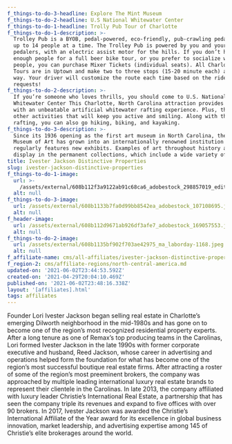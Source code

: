 ```yaml
---
f_things-to-do-3-headline: Explore The Mint Museum
f_things-to-do-2-headline: U.S National Whitewater Center
f_things-to-do-1-headline: Trolly Pub Tour of Charlotte
f_things-to-do-1-description: >-
  Trolley Pub is a BYOB, pedal-powered, eco-friendly, pub-crawling pedal bar for
  up to 14 people at a time. The Trolley Pub is powered by you and your fellow
  pedalers, with an electric assist motor for the hills. If you don’t have
  enough people for a full beer bike tour, or you prefer to socialize with other
  people, you can purchase Mixer Tickets (individual seats). All Charlotte Mixer
  Tours are in Uptown and make two to three stops (15-20 minute each) along the
  way. Your driver will customize the route each time based on the riders and
  requests!
f_things-to-do-2-description: >-
  If you’re someone who loves thrills, you should come to U.S. National
  Whitewater Center This Charlotte, North Carolina attraction provides visitors
  with an unbeatable artificial whitewater rafting experience. Plus, there are
  other activities that will keep you active and smiling. Along with the
  rafting, you can also go hiking, biking, and kayaking.
f_things-to-do-3-description: >-
  Since its 1936 opening as the first art museum in North Carolina, the Mint
  Museum of Art has grown into an internationally renowned institution that
  regularly features new exhibits. Examples of art throughout history are on
  display in the permanent collections, which include a wide variety of works.
title: Ivester Jackson Distinctive Properties
slug: ivester-jackson-distinctive-properties
f_things-to-do-1-image:
  url: >-
    /assets/external/608b112f3a9122ab91c68ca6_adobestock_298857019_editorial_use_only.jpeg
  alt: null
f_things-to-do-3-image:
  url: /assets/external/608b1133b7fa0d99bb8542ea_adobestock_107108695.jpeg
  alt: null
f_header-image:
  url: /assets/external/608b112d9671ab926df3afe7_adobestock_169057553.jpeg
  alt: null
f_things-to-do-2-image:
  url: /assets/external/608b1135bf902f703ae42975_ma_laborday-1168.jpeg
  alt: null
f_affiliate-name: cms/all-affiliates/ivester-jackson-distinctive-properties-2.md
f_region-2: cms/affiliate-regions/north-central-america.md
updated-on: '2021-06-02T23:44:53.592Z'
created-on: '2021-04-29T20:04:10.469Z'
published-on: '2021-06-02T23:48:16.338Z'
layout: '[affiliates].html'
tags: affiliates
---
```


Founder Lori Ivester Jackson began selling real estate in Charlotte’s emerging Dilworth neighborhood in the mid-1980s and has gone on to become one of the region’s most recognized residential property experts. After a long tenure as one of Remax’s top producing teams in the Carolinas, Lori formed Ivester Jackson in the late 1990s with former corporate executive and husband, Reed Jackson, whose career in advertising and operations helped form the foundation for what has become one of the region’s most successful boutique real estate firms. After attracting a roster of some of the region’s most preeminent brokers, the company was approached by multiple leading international luxury real estate brands to represent their clientele in the Carolinas. In late 2013, the company affiliated with luxury leader Christie’s International Real Estate, a partnership that has seen the company triple its revenues and expand to five offices with over 90 brokers. In 2017, Ivester Jackson was awarded the Christie’s International Affiliate of the Year award for its excellence in global business innovation, market leadership, and advertising expertise among 145 of Christie’s elite brokerages around the world.
